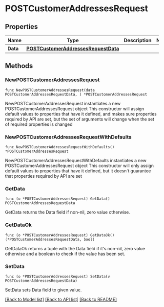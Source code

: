 # POSTCustomerAddressesRequest

## Properties

Name | Type | Description | Notes
------------ | ------------- | ------------- | -------------
**Data** | [**POSTCustomerAddressesRequestData**](POSTCustomerAddressesRequestData.md) |  | 

## Methods

### NewPOSTCustomerAddressesRequest

`func NewPOSTCustomerAddressesRequest(data POSTCustomerAddressesRequestData, ) *POSTCustomerAddressesRequest`

NewPOSTCustomerAddressesRequest instantiates a new POSTCustomerAddressesRequest object
This constructor will assign default values to properties that have it defined,
and makes sure properties required by API are set, but the set of arguments
will change when the set of required properties is changed

### NewPOSTCustomerAddressesRequestWithDefaults

`func NewPOSTCustomerAddressesRequestWithDefaults() *POSTCustomerAddressesRequest`

NewPOSTCustomerAddressesRequestWithDefaults instantiates a new POSTCustomerAddressesRequest object
This constructor will only assign default values to properties that have it defined,
but it doesn't guarantee that properties required by API are set

### GetData

`func (o *POSTCustomerAddressesRequest) GetData() POSTCustomerAddressesRequestData`

GetData returns the Data field if non-nil, zero value otherwise.

### GetDataOk

`func (o *POSTCustomerAddressesRequest) GetDataOk() (*POSTCustomerAddressesRequestData, bool)`

GetDataOk returns a tuple with the Data field if it's non-nil, zero value otherwise
and a boolean to check if the value has been set.

### SetData

`func (o *POSTCustomerAddressesRequest) SetData(v POSTCustomerAddressesRequestData)`

SetData sets Data field to given value.



[[Back to Model list]](../README.md#documentation-for-models) [[Back to API list]](../README.md#documentation-for-api-endpoints) [[Back to README]](../README.md)


